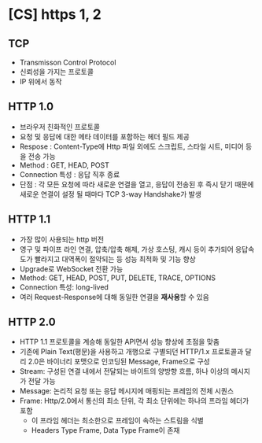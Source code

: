 # [CS] https 1, 2

## TCP

- Transmisson Control Protocol
- 신뢰성을 가지는 프로토콜
- IP 위에서 동작

## HTTP 1.0

- 브라우저 친화적인 프로토콜
- 요청 및 응답에 대한 메타 데이터를 포함하는 헤더 필드 제공
- Respose : Content-Type에 Http 파일 외에도 스크립트, 스타일 시트, 미디어 등을 전송 가능
- Method : GET, HEAD, POST
- Connection 특성 : 응답 직후 종료
- 단점 : 각 모든 요청에 따라 새로운 연결을 열고, 응답이 전송된 후 즉시 닫기 때문에 새로운 연결이 설정 될 때마다 TCP 3-way Handshake가 발생

## HTTP 1.1

- 가장 많이 사용되는 http 버전
- 영구 및 파이프 라인 연결, 압축/압축 해제, 가상 호스팅, 캐시 등이 추가되어 응답속도가 빨라지고 대역폭이 절약되는 등 성능 최적화 및 기능 향상
- Upgrade로 WebSocket 전환 가능
- Method: GET, HEAD, POST, PUT, DELETE, TRACE, OPTIONS
- Connection 특성: long-lived
- 여러 Request-Response에 대해 동일한 연결을 **재사용**할 수 있음

## HTTP 2.0

- HTTP 1.1 프로토콜을 계승해 동일한 API면서 성능 향상에 초점을 맞춤
- 기존에 Plain Text(평문)을 사용하고 개행으로 구별되던 HTTP/1.x 프로토콜과 달리 2.0은 바이너리 포맷으로 인코딩된 Message, Frame으로 구성
- Stream: 구성된 연결 내에서 전달되는 바이트의 양방향 흐름, 하나 이상의 메시지가 전달 가능
- Message: 논리적 요청 또는 응답 메시지에 매핑되는 프레임의 전체 시퀀스
- Frame: Http/2.0에서 통신의 최소 단위, 각 최소 단위에는 하나의 프라임 헤더가 포함
    - 이 프라임 헤더는 최소한으로 프레임이 속하는 스트림을 식별
    - Headers Type Frame, Data Type Frame이 존재
